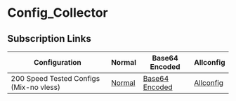# Config_Collector


## Subscription Links


| Configuration | Normal | Base64 Encoded | Allconfig | 
|-|-|-|-|
| 200 Speed Tested Configs (Mix-no vless) | [Normal](https://raw.githubusercontent.com/tinde29/Config_Collector/refs/heads/main/V2.txt) | [Base64 Encoded](https://raw.githubusercontent.com/tinde29/Config_Collector/refs/heads/main/Base64.txt) | [Allconfig](https://raw.githubusercontent.com/tinde29/Config_Collector/refs/heads/main/Allconfig) | 
